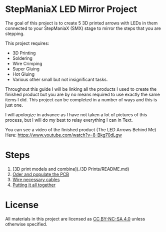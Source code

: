 # StepManiaX LED Mirror Project
The goal of this project is to create 5 3D printed arrows with LEDs in them connected
to your StepManiaX (SMX) stage to mirror the steps that you are stepping.

This project requires:
- 3D Printing
- Soldering
- Wire Crimping
- Super Gluing
- Hot Gluing
- Various other small but not insignificant tasks.

Throughout this guide I will be linking all the products I used to create the finished product
but you are by no means required to use exactly the same items I did. This project can be
completed in a number of ways and this is just one.

I will apologize in advance as I have not taken a lot of pictures of this process, but I will
do my best to relay everything I can in Text.

You can see a video of the finished product (The LED Arrows Behind Me) Here: https://www.youtube.com/watch?v=8-Bkg70dLgw

# Steps

1. [3D print models and combine](./3D Prints/README.md)
2. [Oder and populate the PCB](./Circuit/README.md)
3. [Wire necessary cables](./Wiring/README.md)
4. [Putting it all together](./Finishing/README.md)

# License
All materials in this project are licensed as [CC BY-NC-SA 4.0](https://creativecommons.org/licenses/by-nc-sa/4.0/) unless
otherwise specified.
